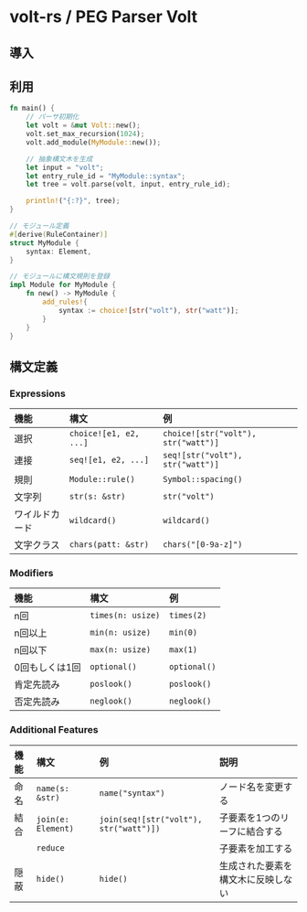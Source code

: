 # volt-rs / PEG Parser Volt

## 導入

## 利用

```rs
fn main() {
    // パーサ初期化
    let volt = &mut Volt::new();
    volt.set_max_recursion(1024);
    volt.add_module(MyModule::new());

    // 抽象構文木を生成
    let input = "volt";
    let entry_rule_id = "MyModule::syntax";
    let tree = volt.parse(volt, input, entry_rule_id);

    println!("{:?}", tree);
}

// モジュール定義
#[derive(RuleContainer)]
struct MyModule {
    syntax: Element,
}

// モジュールに構文規則を登録
impl Module for MyModule {
    fn new() -> MyModule {
        add_rules!{
            syntax := choice![str("volt"), str("watt")];
        }
    }
}
```

## 構文定義

### Expressions

|機能|構文|例|
|:-|:-|:-|
|選択|`choice![e1, e2, ...]`|`choice![str("volt"), str("watt")]`|
|連接|`seq![e1, e2, ...]`|`seq![str("volt"), str("watt")]`|
|規則|`Module::rule()`|`Symbol::spacing()`|
|文字列|`str(s: &str)`|`str("volt")`|
|ワイルドカード|`wildcard()`|`wildcard()`|
|文字クラス|`chars(patt: &str)`|`chars("[0-9a-z]")`|

### Modifiers

|機能|構文|例|
|:-|:-|:-|
|n回|`times(n: usize)`|`times(2)`|
|n回以上|`min(n: usize)`|`min(0)`|
|n回以下|`max(n: usize)`|`max(1)`|
|0回もしくは1回|`optional()`|`optional()`|
|肯定先読み|`poslook()`|`poslook()`|
|否定先読み|`neglook()`|`neglook()`|

### Additional Features

|機能|構文|例|説明|
|:-|:-|:-|:-|
|命名|`name(s: &str)`|`name("syntax")`|ノード名を変更する|
|結合|`join(e: Element)`|`join(seq![str("volt"), str("watt")])`|子要素を1つのリーフに結合する|
||`reduce`||子要素を加工する|
|隠蔽|`hide()`|`hide()`|生成された要素を構文木に反映しない|
